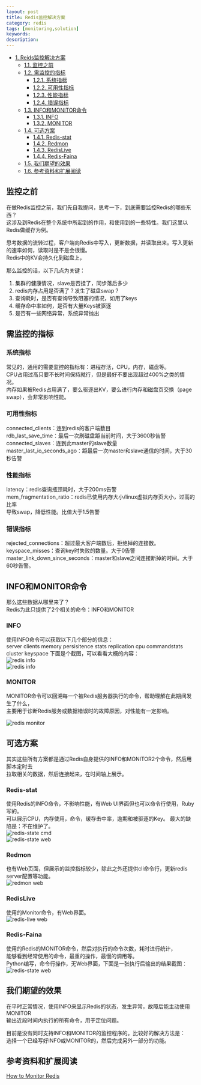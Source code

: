 ```yaml
---
layout: post
title: Redis监控解决方案
category: redis
tags: [monitoring,solution]
keywords: 
description: 
---
```


<div id="table-of-contents">
<div id="text-table-of-contents">
<ul>
<li><a href="#sec-1">1. Reids监控解决方案</a>
<ul>
<li><a href="#sec-1-1">1.1. 监控之前</a></li>
<li><a href="#sec-1-2">1.2. 需监控的指标</a>
<ul>
<li><a href="#sec-1-2-1">1.2.1. 系统指标</a></li>
<li><a href="#sec-1-2-2">1.2.2. 可用性指标</a></li>
<li><a href="#sec-1-2-3">1.2.3. 性能指标</a></li>
<li><a href="#sec-1-2-4">1.2.4. 错误指标</a></li>
</ul>
</li>
<li><a href="#sec-1-3">1.3. INFO和MONITOR命令</a>
<ul>
<li><a href="#sec-1-3-1">1.3.1. INFO</a></li>
<li><a href="#sec-1-3-2">1.3.2. MONITOR</a></li>
</ul>
</li>
<li><a href="#sec-1-4">1.4. 可选方案</a>
<ul>
<li><a href="#sec-1-4-1">1.4.1. Redis-stat</a></li>
<li><a href="#sec-1-4-2">1.4.2. Redmon</a></li>
<li><a href="#sec-1-4-3">1.4.3. RedisLive</a></li>
<li><a href="#sec-1-4-4">1.4.4. Redis-Faina</a></li>
</ul>
</li>
<li><a href="#sec-1-5">1.5. 我们期望的效果</a></li>
<li><a href="#sec-1-6">1.6. 参考资料和扩展阅读</a></li>
</ul>
</li>
</ul>
</div>
</div>

## 监控之前<a id="sec-1-1" name="sec-1-1"></a>

在做Redis监控之前，我们先自我提问，思考一下，到底需要监控Redis的哪些东西？  
这涉及到Redis在整个系统中所起到的作用，和使用到的一些特性。我们这里以Redis做缓存为例。  

思考数据的流转过程，客户端向Redis中写入，更新数据，并读取出来。写入更新的速率如何，读取时是不是会很慢。  
Redis中的KV会持久化到磁盘上，  

那么监控的话，以下几点为关键：  
1.  集群的健康情况，slave是否挂了，同步落后多少
2.  redis内存占用是否满了？发生了磁盘swap？
3.  查询耗时，是否有查询导致阻塞的情况，如用了keys
4.  缓存命中率如何，是否有大量Keys被驱逐
5.  是否有一些网络异常，系统异常抛出

## 需监控的指标<a id="sec-1-2" name="sec-1-2"></a>

### 系统指标<a id="sec-1-2-1" name="sec-1-2-1"></a>

常见的，通用的需要监控的指标有：进程存活，CPU，内存，磁盘等。  
CPU占用过高只要不长时间保持就行，但是最好不要出现超过400%之类的情况。  
内存如果被Redis占用满了，要么驱逐出KV，要么进行内存和磁盘页交换（page swap），会非常影响性能。  

### 可用性指标<a id="sec-1-2-2" name="sec-1-2-2"></a>

connected_clients：连到redis的客户端数目  
rdb_last_save_time：最后一次刷磁盘距当前时间，大于3600秒告警  
connected_slaves：连到此master的slave数量  
master_last_io_seconds_ago：距最后一次master和slave通信的时间，大于30秒告警  

### 性能指标<a id="sec-1-2-3" name="sec-1-2-3"></a>

latency：redis查询瓶颈耗时，大于200ms告警  
mem_fragmentation_ratio：redis已使用内存大小/linux虚拟内存页大小，过高的比率  
导致swap，降低性能。比值大于1.5告警  

### 错误指标<a id="sec-1-2-4" name="sec-1-2-4"></a>

rejected_connections：超过最大客户端数后，拒绝掉的连接数。  
keyspace_misses：查询key时失败的数量。大于0告警  
master_link_down_since_seconds：master和slave之间连接断掉的时间。大于60秒告警。  

## INFO和MONITOR命令<a id="sec-1-3" name="sec-1-3"></a>

那么这些数据从哪里来了？  
Redis为此只提供了2个相关的命令：INFO和MONITOR  

### INFO<a id="sec-1-3-1" name="sec-1-3-1"></a>

使用INFO命令可以获取以下几个部分的信息：  
server
clients
memory
persisitence
stats
replication
cpu
commandstats
cluster
keyspace
下面是个截图，可以看看大概的内容：  
![redis info](/public/img/life/2018-04-23-Redis-Monitoring-Solutions-info1.png)    
![redis info](/public/img/life/2018-04-23-Redis-Monitoring-Solutions-info2.png)    

### MONITOR<a id="sec-1-3-2" name="sec-1-3-2"></a>

MONITOR命令可以回溯每一个被Redis服务器执行的命令，帮助理解在此期间发生了什么，   
主要用于诊断Redis服务或数据错误时的故障原因，对性能有一定影响。  

![redis monitor](/public/img/life/2018-04-23-Redis-Monitoring-Solutions-monitor.png)  
## 可选方案<a id="sec-1-4" name="sec-1-4"></a>

其实这些所有方案都是通过Redis自身提供的INFO和MONITOR2个命令，然后用脚本定时去  
拉取相关的数据，然后连接起来，在时间轴上展示。 

### Redis-stat<a id="sec-1-4-1" name="sec-1-4-1"></a>

使用Redis的INFO命令，不影响性能，有Web UI界面但也可以命令行使用，Ruby写的。  
可以展示CPU，内存使用，命令，缓存击中率，逾期和被驱逐的Key。
最大的缺陷是：不在维护了。  
![redis-state cmd](/public/img/life/2018-04-23-Redis-Monitoring-Solutions-state-cmd.png)  
![redis-state web](/public/img/life/2018-04-23-Redis-Monitoring-Solutions-state-web.png)  
### Redmon<a id="sec-1-4-2" name="sec-1-4-2"></a>

也有Web页面，但展示的监控指标较少，除此之外还提供cli命令行，更新redis server配置等功能。  
![redmon web](/public/img/life/2018-04-23-Redis-Monitoring-Solutions-redmon.png)
### RedisLive<a id="sec-1-4-3" name="sec-1-4-3"></a>

使用的Monitor命令，有Web界面。  
![redis-live web](/public/img/life/2018-04-23-Redis-Monitoring-Solutions-live.png)
### Redis-Faina<a id="sec-1-4-4" name="sec-1-4-4"></a>

使用的Redis的MONITOR命令，然后对执行的命令次数，耗时进行统计，    
能够看到经常使用的命令，最重的操作，最慢的调用等。    
Python编写，命令行操作，无Web界面，下面是一张执行后输出的结果截图：    
![redis-state web](/public/img/life/2018-04-23-Redis-Monitoring-Solutions-fiana.png)  

## 我们期望的效果<a id="sec-1-5" name="sec-1-5"></a>

在平时正常情况，使用INFO来显示Redis的状态，发生异常，故障后能主动使用MONITOR  
输出近段时间内执行的所有命令，用于定位问题。  

目前是没有同时支持INFO和MONITOR的监控程序的。比较好的解决方法是：  
选择一个已经写好INFO或MONITOR的，然后完成另外一部分的功能。   

## 参考资料和扩展阅读<a id="sec-1-6" name="sec-1-6"></a>

[How to Monitor Redis](https://blog.serverdensity.com/monitor-redis/)  
